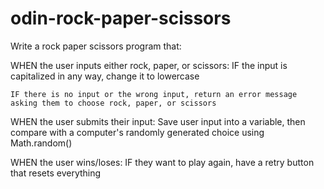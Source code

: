 # odin-rock-paper-scissors

Write a rock paper scissors program that:

WHEN the user inputs either rock, paper, or scissors:
    IF the input is capitalized in any way, change it to lowercase
    
    IF there is no input or the wrong input, return an error message asking them to choose rock, paper, or scissors

WHEN the user submits their input:
    Save user input into a variable, then compare with a computer's randomly generated choice using Math.random()

WHEN the user wins/loses:
    IF they want to play again, have a retry button that resets everything

